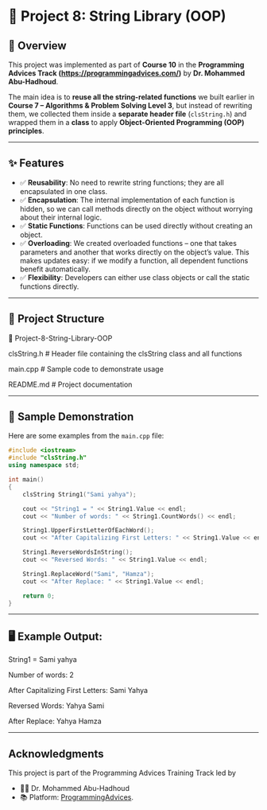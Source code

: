 # 📌 Project 8: String Library (OOP)

## 🔹 Overview
This project was implemented as part of **Course 10** in the **Programming Advices Track (https://programmingadvices.com/)** by **Dr. Mohammed Abu-Hadhoud**.  

The main idea is to **reuse all the string-related functions** we built earlier in **Course 7 – Algorithms & Problem Solving Level 3**, but instead of rewriting them, we collected them inside a **separate header file** (`clsString.h`) and wrapped them in a **class** to apply **Object-Oriented Programming (OOP) principles**.

---

## ✨ Features
- ✅ **Reusability**: No need to rewrite string functions; they are all encapsulated in one class.  
- ✅ **Encapsulation**: The internal implementation of each function is hidden, so we can call methods directly on the object without worrying about their internal logic.  
- ✅ **Static Functions**: Functions can be used directly without creating an object.  
- ✅ **Overloading**: We created overloaded functions – one that takes parameters and another that works directly on the object’s value. This makes updates easy: if we modify a function, all dependent functions benefit automatically.  
- ✅ **Flexibility**: Developers can either use class objects or call the static functions directly.  

---

## 📂 Project Structure
📁 Project-8-String-Library-OOP

 clsString.h # Header file containing the clsString class and all functions

 main.cpp # Sample code to demonstrate usage

 README.md # Project documentation


---

## 🧾 Sample Demonstration
Here are some examples from the `main.cpp` file:

```cpp
#include <iostream>
#include "clsString.h"
using namespace std;

int main()
{
    clsString String1("Sami yahya");

    cout << "String1 = " << String1.Value << endl;
    cout << "Number of words: " << String1.CountWords() << endl;

    String1.UpperFirstLetterOfEachWord();
    cout << "After Capitalizing First Letters: " << String1.Value << endl;

    String1.ReverseWordsInString();
    cout << "Reversed Words: " << String1.Value << endl;

    String1.ReplaceWord("Sami", "Hamza");
    cout << "After Replace: " << String1.Value << endl;

    return 0;
}
```

---

## 🖥️ Example Output:
String1 = Sami yahya

Number of words: 2

After Capitalizing First Letters: Sami Yahya

Reversed Words: Yahya Sami

After Replace: Yahya Hamza


---


##  Acknowledgments

This project is part of the Programming Advices Training Track led by
- 👨‍🏫 Dr. Mohammed Abu-Hadhoud
- 📚 Platform:  [ProgrammingAdvices](https://programmingadvices.com/).
